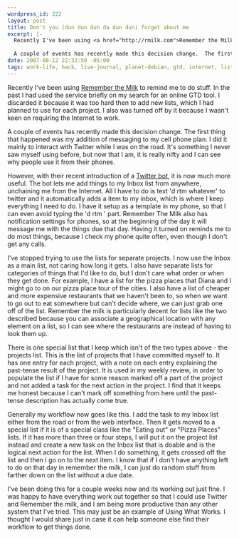 ```yaml
--- 
wordpress_id: 222
layout: post
title: Don't you (dun dun dun da dun dun) forget about me
excerpt: |-
  Recently I've been using <a href="http://rmilk.com">Remember the Milk</a> to remind me to do stuff.  In the past I had used the service briefly on my search for an online GTD tool.  I discarded it because it was too hard then to add new lists, which I had planned to use for each project.  I also was turned off by it because I wasn't keen on requiring the Internet to work.
  
  A couple of events has recently made this decision change.  The first thing that happened was my addition of messaging to my cell phone plan.  I did it mainly to interact with Twitter while I was on the road.
date: 2007-08-12 22:32:59 -05:00
tags: work-life, hack, live-journal, planet-debian, gtd, internet, lists, phone, remember-the-milk, tasks, twitter
---
```

Recently I've been using <a href="http://rmilk.com">Remember the Milk</a> to remind me to do stuff.  In the past I had used the service briefly on my search for an online GTD tool.  I discarded it because it was too hard then to add new lists, which I had planned to use for each project.  I also was turned off by it because I wasn't keen on requiring the Internet to work.

A couple of events has recently made this decision change.  The first thing that happened was my addition of messaging to my cell phone plan.  I did it mainly to interact with Twitter while I was on the road.  It's something I never saw myself using before, but now that I am, it is really nifty and I can see why people use it from their phones.

However, with their recent introduction of a <a href="http://blog.rememberthemilk.com/2007/07/twitter-your-tasks.html">Twitter bot</a>, it is now much more useful.  The bot lets me add things to my Inbox list from anywhere, unchaining me from the Internet.  All I have to do is text 'd rtm whatever' to twitter and it automatically adds a item to my inbox, which is where I keep everything I need to do.  I have it setup as a template in my phone, so that I can even avoid typing the 'd rtm ' part.  Remember The Milk also has notification settings for phones, so at the beginning of the day it will message me with the things due that day.  Having it turned on reminds me to do most things, because I check my phone quite often, even though I don't get any calls.

I've stopped trying to use the lists for separate projects.  I now use the Inbox as a main list, not caring how long it gets.   I also have separate lists for categories of things that I'd like to do, but I don't care what order or when they get done.  For example, I have a list for the pizza places that Diana and I might go to on our pizza place tour of the cities.  I also have a list of cheaper and more expensive restaurants that we haven't been to, so when we want to go out to eat somewhere but can't decide where, we can just grab one off of the list.  Remember the milk is particularly decent for lists like the two described because you can associate a geographical location with any element on a list, so I can see where the restaurants are instead of having to look them up.

There is one special list that I keep which isn't of the two types above - the projects list.  This is the list of projects that I have committed myself to.  It has one entry for each project, with a note on each entry explaining the past-tense result of the project.  It is used in my weekly review, in order to populate the list if I have for some reason marked off a part of the project and not added a task for the next action in the project.  I find that it keeps me honest because I can't mark off something from here until the past-tense description has actually come true.

Generally my workflow now goes like this.  I add the task to my Inbox list either from the road or from the web interface.  Then it gets moved to a special list if it is of a special class like the "Eating out" or "Pizza Places" lists.  If it has more than three or four steps, I will put it on the project list instead and create a new task on the Inbox list that is doable and is the logical next action for the list.   When I do something, it gets crossed off the list and then I go on to the next item.  I know that if I don't have anything left to do on that day in remember the milk, I can just do random stuff from farther down on the list without a due date.

I've been doing this for a couple weeks now and its working out just fine.  I was happy to have everything work out together so that I could use Twitter and Remember the milk, and I am being more productive than any other system that I've tried.  This may just be an example of Using What Works.  I thought I would share just in case it can help someone else find their workflow to get things done.
